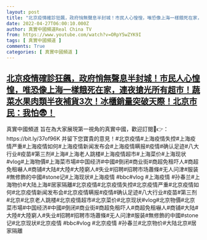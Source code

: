 ```yaml
---
layout: post
title: "北京疫情確診狂飆，政府悄無聲息半封城！市民人心惶惶，唯恐像上海一樣餓死在家，連夜搶光所有超市！蔬菜水果肉類半夜補貨3次！冰櫃銷量突破天際！北京市民：我怕😨！"
date: 2022-04-27T06:00:10.000Z
author: 真實中國頻道Real China TV
from: https://www.youtube.com/watch?v=ORpY5wZYK9I
tags: [ 真實中國頻道 ]
comments: True
categories: [ 真實中國頻道 ]
---
```

<!--1651039210000-->
[北京疫情確診狂飆，政府悄無聲息半封城！市民人心惶惶，唯恐像上海一樣餓死在家，連夜搶光所有超市！蔬菜水果肉類半夜補貨3次！冰櫃銷量突破天際！北京市民：我怕😨！](https://www.youtube.com/watch?v=ORpY5wZYK9I)
------

<div>
真實中國頻道 旨在為大家展現第一視角的真實中國，歡迎訂閱💖👉：https://bit.ly/37of96K  并留下您寶貴的意見！#北京疫情#上海疫情失控#上海疫情严重#上海疫情如何#上海疫情新闻发布会#上海疫情瞒报#疫情#确认足迹#八大行业#疫苗#第三剂#上海#上海老人跳楼#上海疫情超市#上海菜价#上海现状#vlog#上海物價#上海菜市場#中国经济#中國#倒闭#商业街#商超免租吓人#商超免租嚇人#商铺#大陆#大陸#大陸窮人#失业#招聘#招聘市场蕭條#无人问津#服装#無修飾的中國#stone记#上海现状#上海疫情 #bbc#vlog #上海疫情 #孙春兰#上海物价#大陆上海#居家隔離#北京疫情#北京疫情失控#北京疫情严重#北京疫情如何#北京疫情新闻发布会#北京疫情瞒报#疫情#确认足迹#八大行业#疫苗#第三剂#北京#北京老人跳楼#北京疫情超市#北京菜价#北京现状#vlog#北京物價#北京菜市場#中国经济#中國#倒闭#商业街#商超免租吓人#商超免租嚇人#商铺#大陆#大陸#大陸窮人#失业#招聘#招聘市场蕭條#无人问津#服装#無修飾的中國#stone记#北京现状#北京疫情 #bbc#vlog #北京疫情 #孙春兰#北京物价#大陆北京#居家隔離
</div>
